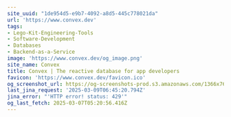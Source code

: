 ```yaml
---
site_uuid: "1de954d5-e9b7-4092-a8d5-445c778021da"
url: 'https://www.convex.dev'
tags:
- Lego-Kit-Engineering-Tools
- Software-Development
- Databases
- Backend-as-a-Service
image: 'https://www.convex.dev/og_image.png'
site_name: Convex
title: Convex | The reactive database for app developers
favicon: 'https://www.convex.dev/favicon.ico'
og_screenshot_url: https://og-screenshots-prod.s3.amazonaws.com/1366x768/80/false/ddc1c63c17b11fbe11420a84af89f42c6bd9678fe41dc10c6d93f6a8294fd243.jpeg
last_jina_request: '2025-03-09T06:45:20.794Z'
jina_error: "'HTTP error! status: 429'"
og_last_fetch: 2025-03-07T05:20:56.416Z
---
```


